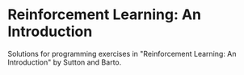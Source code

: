 # Reinforcement Learning: An Introduction

Solutions for programming exercises in "Reinforcement Learning: An Introduction" by Sutton and Barto.
